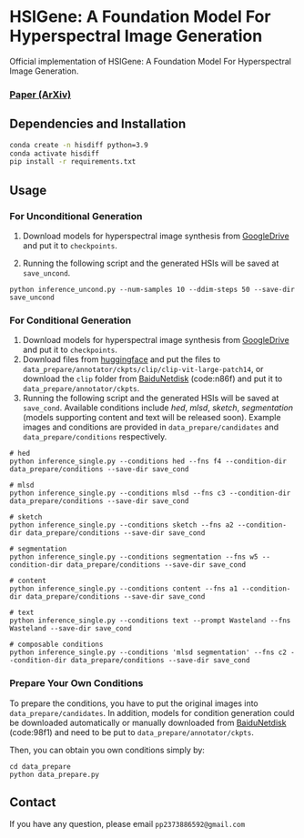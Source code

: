 # HSIGene: A Foundation Model For Hyperspectral Image Generation

Official implementation of HSIGene: A Foundation Model For Hyperspectral Image Generation.

### [Paper (ArXiv)]() 

## Dependencies and Installation
```bash
conda create -n hisdiff python=3.9
conda activate hisdiff
pip install -r requirements.txt
```

## Usage
### For Unconditional Generation

1. Download models for hyperspectral image synthesis from [GoogleDrive](https://drive.google.com/file/d/1bBSRn5uyrGcsXWzu4CTzLzO3MH-XYGct/view?usp=drive_link) and put it to `checkpoints`.

2. Running the following script and the generated HSIs will be saved at `save_uncond`. 

```
python inference_uncond.py --num-samples 10 --ddim-steps 50 --save-dir save_uncond
```

### For Conditional Generation
1. Download models for hyperspectral image synthesis from [GoogleDrive](https://drive.google.com/file/d/1bBSRn5uyrGcsXWzu4CTzLzO3MH-XYGct/view?usp=drive_link) and put it to `checkpoints`. 
2. Download files from [huggingface](https://huggingface.co/openai/clip-vit-large-patch14) and put the files to `data_prepare/annotator/ckpts/clip/clip-vit-large-patch14`, or download  the `clip` folder from [BaiduNetdisk](https://pan.baidu.com/s/1_rPPuJei_aklAFT-a0KZ0w?pwd=n86f) (code:n86f) and put it to `data_prepare/annotator/ckpts`.
3. Running the following script and the generated HSIs will be saved at `save_cond`. Available conditions include *hed*, *mlsd*, *sketch*, *segmentation* (models supporting content and text will be released soon). Example images and conditions are provided in `data_prepare/candidates` and `data_prepare/conditions` respectively.
```
# hed
python inference_single.py --conditions hed --fns f4 --condition-dir data_prepare/conditions --save-dir save_cond

# mlsd
python inference_single.py --conditions mlsd --fns c3 --condition-dir data_prepare/conditions --save-dir save_cond

# sketch
python inference_single.py --conditions sketch --fns a2 --condition-dir data_prepare/conditions --save-dir save_cond

# segmentation
python inference_single.py --conditions segmentation --fns w5 --condition-dir data_prepare/conditions --save-dir save_cond

# content
python inference_single.py --conditions content --fns a1 --condition-dir data_prepare/conditions --save-dir save_cond

# text
python inference_single.py --conditions text --prompt Wasteland --fns Wasteland --save-dir save_cond

# composable conditions
python inference_single.py --conditions 'mlsd segmentation' --fns c2 --condition-dir data_prepare/conditions --save-dir save_cond
```

### Prepare Your Own Conditions
To prepare the conditions, you have to put the original images into `data_prepare/candidates`. In addition, models for condition generation could be downloaded automatically or manually downloaded from [BaiduNetdisk](https://pan.baidu.com/s/1K1Y__blA6uJVV9l1QG7QvQ?pwd=98f1) (code:98f1) and need to be put to `data_prepare/annotator/ckpts`. 

Then, you can obtain you own conditions simply by:
```
cd data_prepare
python data_prepare.py
```

## Contact
If you have any question, please email `pp2373886592@gmail.com`

